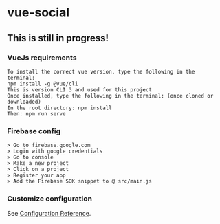 # vue-social

## This is still in progress!

### VueJs requirements

```
To install the correct vue version, type the following in the terminal:
npm install -g @vue/cli
This is version CLI 3 and used for this project
Once installed, type the following in the terminal: (once cloned or downloaded)
In the root directory: npm install 
Then: npm run serve
```
### Firebase config

```
> Go to firebase.google.com
> Login with google credentials
> Go to console
> Make a new project
> Click on a project
> Register your app
> Add the Firebase SDK snippet to @ src/main.js
```

### Customize configuration
See [Configuration Reference](https://cli.vuejs.org/config/).

